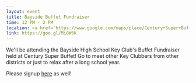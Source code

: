 ```yaml
---
layout: event
title: Bayside Buffet Fundraiser
time: 12 PM - 2 PM
location: <a href="https://www.google.com/maps/place/Century+Super+Buffet/@40.7303344,-73.7431656,17z/data=!3m1!4b1!4m5!3m4!1s0x89c262261cc40ea5:0x789d65e44c308f5b!8m2!3d40.7303344!4d-73.7431656">Century Super Buffet, Bayside</a>
link: https://goo.gl/Mi8W6K
---
```

We'll be attending the Bayside High School Key Club's Buffet Fundraiser held at Century Super Buffet! Go to meet other Key Clubbers from other districts or just to relax after a long school year.

Please signup [here](http://goo.gl/forms/1m6yXzLTbyrWqbnH2) as well!